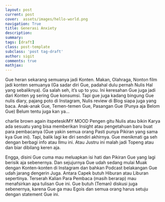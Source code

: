 ```yaml
---
layout: post
current: post
cover:  assets/images/hello-world.png
navigation: True
title: Generasi Anxiety
description: 
summary: 
tags: [draft]
class: post-template
subclass: 'post tag-draft'
author: sigit
comments: true
mathjax:
---
```


Gue heran sekarang semuanya jadi Konten. Makan, Olahraga, Nonton film jadi konten semuanya (Ga sadar diri Gue, padahal dulu pernah Nulis Hal yang sebaliknya). Ga salah seh, it’s up to you. Ini keresahan Gue juga jadi dari Konten yg sering Gue konsumsi. Tapi gue juga kadang bingung Gue nulis diary, pajang poto di Instagram, Nulis review di Blog siapa juga yang baca. Anak-anak Gue, Temen-temen Gue, Pasangan Gue (Punya aja Belom Gue) Belum tentu juga kan ya…

charlie brown again itspeteskiMY MOOD
Pengen gitu Nulis atau bikin Karya ada sesuatu yang bisa memberikan Insight atau pengetahuan baru buat para pembacanya (Gue yakin semua orang Pasti punya Pikiran yang sama kya Gue ini). Tapi, balik lagi ke diri sendiri akhirnya. Gue menikmati ga seh dengan berbagi info atau Ilmu ini. Atau Justru ini malah jadi Topeng atau dan biar dibilang keren aja.

Engga, disini Gue cuma mau meluapkan isi hati dan Pikiran Gue yang lagi berisik aja sebenernya. Dan sejujurnya Gue udah sedang mulai Muak dengan Konten-konten di Instagram dan bahkan Podcast belakangan Gue udah jarang dengerin Juga. Antara Capek butuh Hiburan atau Liburan sepertinya. Terserah Kalian Para Pembaca (masih berarap) mau menafsirkan apa tulisan Gue ini. Gue butuh (Teman) diskusi juga sebenernya, karena Gue ga mau Egois dan semua orang harus setuju dengan statement Gue ini.
